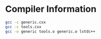 # Compiler Information

```bash
gcc -c generic.cxx
gcc -c tools.cxx
gcc -o generic tools.o generic.o ­lstdc++
```